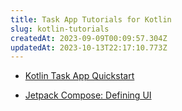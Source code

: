 ```yaml
---
title: Task App Tutorials for Kotlin
slug: kotlin-tutorials
createdAt: 2023-09-09T00:09:57.304Z
updatedAt: 2023-10-13T22:17:10.773Z
---
```


*   [Kotlin Task App Quickstart](docId\:PHbeCnLpgCWZsMuEXOil0)

*   [Jetpack Compose: Defining UI](docId\:nCXBoFR_oyErWW_4jy_vi)

